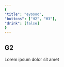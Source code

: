 ```yaml
---
{
"title": "eyoooo",
"buttons": ["H2", "H3"],
"drink": [false]
}
---
```


## G2

Lorem ipsum dolor sit amet